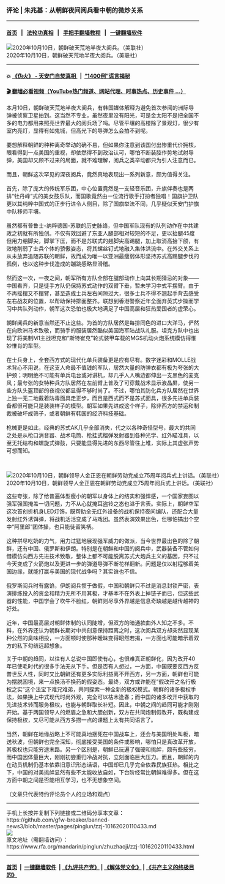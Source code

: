 ### 评论 | 朱兆基：从朝鲜夜间阅兵看中朝的微炒关系
------------------------

#### [首页](https://github.com/gfw-breaker/banned-news3/blob/master/README.md) &nbsp;&nbsp;|&nbsp;&nbsp; [法轮功真相](https://github.com/begood0513/basic/blob/master/README.md)  &nbsp;&nbsp;|&nbsp;&nbsp; [手把手翻墙教程](https://github.com/gfw-breaker/guides/wiki)  &nbsp;&nbsp;|&nbsp;&nbsp; [一键翻墙软件](https://github.com/gfw-breaker/nogfw/blob/master/README.md)  



<div id="headerimg">
 <img alt="2020年10月10日，朝鲜破天荒地半夜大阅兵。（美联社）" src="https://www.rfa.org/mandarin/pinglun/zhuzhaoji/zzj-10162020110433.html/AP_20284470025524.jpg/@@images/9242575b-38a9-48b4-a297-abf1e4dd6749.jpeg" title="2020年10月10日，朝鲜破天荒地半夜大阅兵。（美联社）"/>
 <div id="headerimgcontents">
  <div id="headerimgcaption">
   <span>
    2020年10月10日，朝鲜破天荒地半夜大阅兵。（美联社）
   </span>
   <!-- zoomattribute -->
  </div>
  <!-- headerimgcaption -->
 </div>
 <!-- headerimagecontents -->
</div>

<hr/>


#### 💥 [《伪火》 - 天安门自焚真相 ](http://158.247.195.190:10000/videos/blog/weihuo.html)&nbsp; |&nbsp; [“1400例”谎言揭秘  ](http://158.247.195.190:10000/videos/blog/jiexi1400.html)

#### [ 🎬  翻墙必看视频（YouTube热门频道、网站代理、时事热点、历史事件 ...）](https://github.com/gfw-breaker/links/blob/master/banned.md)

<div id="storytext">
 <div>
  <div class="slot_header">
  </div>
 </div>
 <p>
  本月10日，朝鲜破天荒地半夜大阅兵，有韩国媒体解释为避免首次参阅的洲际导弹被侦察卫星拍到。这当然不专业，虽然夜里没有阳光，可是金太阳不是把全国不多的电力都用来照亮世界最大的阅兵场了吗。尽管平壤的高楼除了景观灯，很少有室内亮灯，显得有如鬼城，但高光下的导弹怎么会拍不到呢。
  <br/>
  <br/>
  要想解释朝鲜的种种离奇举动的确不易，但如果你注意到该国付出惨重代价拥核，眼看得到一点美国的重视，却依然得不到政治认可，哪怕不断装腔作势地试射导弹，美国却又顾不过来的局面，就不难理解，阅兵之类举动都只为引人注意而已。
  <br/>
  <br/>
  而且，朝鲜这次罕见的深夜阅兵，竟然真地表现出一系列新意，颇为值得关注。
  <br/>
  <br/>
  首先，除了庞大的传统军乐团，中心位置竟然是一支轻音乐团，升旗伴奏也是两排“牡丹峰”式的美女鼓乐队，而国歌竟然由一位流行歌手打扮者独唱！国旗护卫队更以其纯粹中国式的正步行进令人侧目，除了国旗举法不同，几乎疑似天安门护旗中队移师平壤。
  <br/>
  <br/>
  虽然都有普鲁士-纳粹德国-苏联的历史脉络，但中国军队现有的队列动作在中共建政之初就有所独创。不仅有效回避了东亚人腿部相对较短的不足，更以抬腿45度但用力绷脚尖，脚掌下压，而不是苏联式的翘脚尖高踢腿，加上取消高抬下颌，有效地削弱了士兵个体的骄傲姿态，将其螺丝钉式地融入集体洪流中。在外交关系上从未放弃追随苏联的朝鲜，故而成为唯一以亚洲最瘦弱体形坚持苏式高踢腿步伐的孤例，也以这种步伐造成的蹦跳感略显滑稽。
  <br/>
  <br/>
  然而这一次，一夜之间，朝军所有方队全部在腿部动作上向其长期猜忌的对象——中国看齐，只是徒手方队仍保持苏式动作的双臂下垂，暂未学习中式平摆臂。由于不再摇摆又不摆臂，甚至造成士兵左右间隙过大，很多士兵不得不翘起手背去感受左右战友的位置，以帮助保持排面整齐。联想到香港警察近年全面弃英式步操而学习中共队列动作，朝军这次恐怕也极大地满足了中国高层和狂热爱国者的虚荣心。
  <br/>
  <br/>
  朝鲜阅兵的新意当然还不止这些。为首的方队居然是每排同色的进口大洋马，俨然在向欧洲马术致敬，而骑手的服装居然酷似美国海军陆战队礼服。坦克方队中也出现了将美制M1主战坦克和“斯特崔克”轮式装甲车载的MGS机动火炮系统模仿得惟妙惟肖的车型。
  <br/>
  <br/>
  在士兵身上，全套西方式的现代化单兵装备更是应有尽有。数字迷彩和MOLLE战术背心不用说，在这支人命最不值钱的军队，居然大量的防弹衣都有极为夸张的大护颈；明明绝不可能有单兵电台或对讲机，却几乎人人嘴边都伸出一支黑色的麦克风；最夸张的女特种兵方队居然在左前臂上普及了可穿戴战术显示液晶屏，使另一些方队头盔顶部的夜视仪都显得不够时尚了。不过，哪怕其防化兵方队居然在世界上独一无二地戴着防毒面具走正步，而且是西式而不是苏式面具，很多先进单兵装备都很可能只是装装样子的模型。朝军如果先进成这个样子，除非西方的禁运和制裁被破坏成筛子，或者朝鲜有韩国的经济科技基础。
  <br/>
  <br/>
  枪械更是如此，经典的苏式AK几乎全部消失，代之以各种奇怪型号，最大的共同之处是从枪口消音器、战术电筒、枪挂式榴弹发射器到各种光学、红外瞄准具，以至无托结构和螺旋式弹鼓，只要能显得先进的东西尽管往上堆，实际上其虚张声势可想而知。
 </p>
 <p>
  <br/>
  <div class="image-inline captioned" style="width:2000px;">
   <div style="width:2000px;">
    <img alt="2020年10月10日，朝鲜领导人金正恩在朝鲜劳动党成立75周年阅兵式上讲话。（美联社）" src="https://www.rfa.org/mandarin/pinglun/zhuzhaoji/zzj-10162020110433.html/AP_20284384265225.jpg" title="2020年10月10日，朝鲜领导人金正恩在朝鲜劳动党成立75周年阅兵式上讲话。（美联社）"/>
   </div>
   <div class="image-caption">
    <span style="width:2000px;">
     2020年10月10日，朝鲜领导人金正恩在朝鲜劳动党成立75周年阅兵式上讲话。（美联社）
    </span>
    <span class="copyright">
    </span>
   </div>
  </div>
 </p>
 <p>
  这些夸张，除了给普遍体型瘦小的朝军以身体上的结实和强悍感，一个国家妄图以强军强国掩盖一切问题，力不从心就掩耳盗铃之态也溢于言表。实际上，朝鲜空军这次首创折机身LED灯饰，既帮助全无红外设备的战机保持夜间编队，还配合大量发射红外诱饵弹，将战机活活变成了马戏团。虽然表演效果出色，但哪怕搞出个空中“阿里郎”团体操，也只能徒留笑柄。
  <br/>
  <br/>
  这种拼尽吃奶的力气，用力过猛地展现强军威力的做派，当今世界最出色的除了朝鲜，还有中国、俄罗斯和伊朗。特别是在朝鲜和中国的阅兵中，武器装备不管如何借模仿向西方先进技术致敬，整体上都不可能脱离苏式大炮兵主义的基因，只不过今天变成了火箭炮以及更进一步的弹道导弹不断花样翻新。问题是仅以射程够着美国边缘，就能打赢与美国的现代战争吗？其实谁也不信。
  <br/>
  <br/>
  俄罗斯阅兵时有露馅，伊朗阅兵惯于做假，中国和朝鲜只不过是消息封锁严密，表演排练投入的资金和精力无所不用其极，才基本不在外表上掉链子而已，但这些武器的性能，中国学会了吹牛不脸红，朝鲜则尽享外界越是信息奇缺越是越传越神的好处。
  <br/>
  <br/>
  近年，中国最高层对朝鲜体制的认同陡增，但双方的暗通款曲外人知之不多。不料，在外界还认为朝鲜长期对中共刻意保持距离之时，这次阅兵双方却突然显现某种公然的臭味相投，一方面顿时使那种暧昧变得昭然若揭，一方面也可能暗示着双方的私下勾结远超想象。
 </p>
 <p>
  关于中朝的趋同，以往有人总说中国即使有心，也很难真正朝鲜化，因为改开40年已使毛时代的很多手法无从下手。但是否有人想过，一方面，中国既要反西方反普世反人性，同时又比朝鲜还有更多实际利益离不开西方，另一方面，朝鲜也可能为摆脱困境，来一点换汤不换药的假姿态。最终，双方或许能在“假改开之名行极权之实”这个法宝下难兄难弟，共同探索一种全新的极权模式。朝鲜的诸多极权手法，如果换上中式现代时尚外观，完全可以枯木逢春；而中国的诸多改开中获取的先进技术转而服务极权，也能与朝鲜取长补短。因此，中朝之间的趋同可能才刚刚开始。基于两国领导人的燃眉之急和大胆创新，双方在共同炮制假改开，既构建或保持极权，又尽可能从西方多捞一点的课题上太有共同语言了。
  <br/>
  <br/>
  当然，朝鲜在地缘战略上不可能真地捆死在中国战车上，还会与美国明处叫板，暗送秋波，但朝鲜也完全深知，彻底接受美国的条件或影响，哪怕只是真改革开放，其极权也只能穷途末路。另一个区别是，朝鲜已玩遍了强硬和挑衅，颇有些技穷，而中国因体量巨大，刚刚初尝重归冷战对抗，立刻面临巨大压力。而且，朝鲜的内在动员机制仍基本依靠旧意识形态话语，中国却已几乎完全依靠民族狂热。相比之下，中国的对美挑衅显然有些不太能收放自如，下台阶经常比朝鲜难得多。但在这方面中朝之间是否能相互学习，也不无想象空间。
  <br/>
  <br/>
  （文章只代表特约评论员个人的立场和观点）
 </p>
</div>

<hr/>
手机上长按并复制下列链接或二维码分享本文章：<br/>
https://github.com/gfw-breaker/banned-news3/blob/master/pages/pinglun/zzj-10162020110433.md <br/>
<a href='https://github.com/gfw-breaker/banned-news3/blob/master/pages/pinglun/zzj-10162020110433.md'><img src='https://github.com/gfw-breaker/banned-news3/blob/master/pages/pinglun/zzj-10162020110433.md.png'/></a> <br/>
原文地址（需翻墙访问）：https://www.rfa.org/mandarin/pinglun/zhuzhaoji/zzj-10162020110433.html


------------------------
#### [首页](https://github.com/gfw-breaker/banned-news3/blob/master/README.md) &nbsp;|&nbsp; [一键翻墙软件](https://github.com/gfw-breaker/nogfw/blob/master/README.md) &nbsp;| [《九评共产党》](https://github.com/gfw-breaker/9ping.md/blob/master/README.md#九评之一评共产党是什么) | [《解体党文化》](https://github.com/gfw-breaker/jtdwh.md/blob/master/README.md) | [《共产主义的终极目的》](https://github.com/gfw-breaker/gczydzjmd.md/blob/master/README.md)


<img src='http://gfw-breaker.win/banned-news3/pages/pinglun/zzj-10162020110433.md' width='0px' height='0px'/>